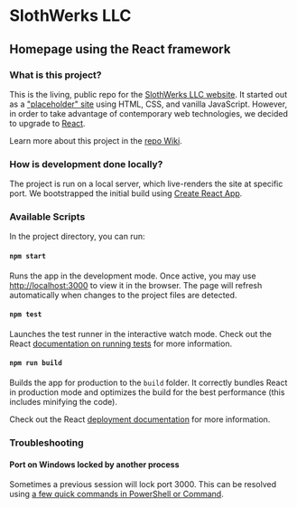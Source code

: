 # SlothWerks LLC
## Homepage using the React framework

### What is this project?

This is the living, public repo for the [SlothWerks LLC website](https://www.slothwerks.com/).  It started out as a ["placeholder" site](https://github.com/slothwerks-studio/slothwerks-placeholder-site) using HTML, CSS, and vanilla JavaScript.  However, in order to take advantage of contemporary web technologies, we decided to upgrade to [React](https://reactjs.org/).

Learn more about this project in the [repo Wiki](https://github.com/slothwerks-studio/slothwerks-site-react/wiki).

### How is development done locally?

The project is run on a local server, which live-renders the site at specific port.  We bootstrapped the initial build using [Create React App](https://github.com/facebook/create-react-app).

### Available Scripts

In the project directory, you can run:

#### `npm start`

Runs the app in the development mode.  Once active, you may use [http://localhost:3000](http://localhost:3000) to view it in the browser.  The page will refresh automatically when changes to the project files are detected.

#### `npm test`

Launches the test runner in the interactive watch mode.  Check out the React [documentation on running tests](https://facebook.github.io/create-react-app/docs/running-tests) for more information.

#### `npm run build`

Builds the app for production to the `build` folder.  It correctly bundles React in production mode and optimizes the build for the best performance (this includes minifying the code).

Check out the React [deployment documentation](https://facebook.github.io/create-react-app/docs/deployment) for more information.

### Troubleshooting

#### Port on Windows locked by another process

Sometimes a previous session will lock port 3000.  This can be resolved using [a few quick commands in PowerShell or Command](https://stackoverflow.com/questions/39632667/how-to-kill-the-process-currently-using-a-port-on-localhost-in-windows).
